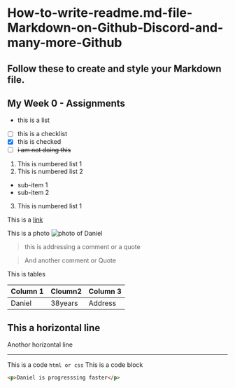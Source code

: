 # How-to-write-readme.md-file-Markdown-on-Github-Discord-and-many-more-Github
## Follow these to create and style your Markdown file.
## My Week 0 - **Assignments**
- this is a list
- [ ] this is a checklist
- [X] this is checked
- [ ] ~~i am not doing this~~
1. This is numbered list 1
1. This is numbered list 2
* sub-item 1
* sub-item 2
3. This is numbered list 1

This is a [link](tudent.cloudprojectbootcamp.com)

This is a photo ![photo of Daniel](https://pixabay.com/photos/irish-hare-hare-mountain-hare-7785267/)

>this is addressing a comment or a quote

>And another comment or Quote

This is tables

|Column 1|Cloumn2|Column 3|
|--------|-------|--------|
|Daniel|38years|Address

This a horizontal line
---

Anothor horizontal line
***

This is a code
`html or css`
This is a code block 
~~~html
<p>Daniel is progresssing faster</p>
